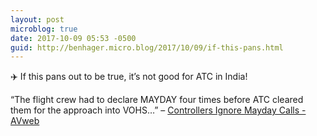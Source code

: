 ```yaml
---
layout: post
microblog: true
date: 2017-10-09 05:53 -0500
guid: http://benhager.micro.blog/2017/10/09/if-this-pans.html
---
```

✈️ If this pans out to be true, it’s not good for ATC in India!

“The flight crew had to declare MAYDAY four times before ATC cleared them for the approach into VOHS…” – [Controllers Ignore Mayday Calls - AVweb](https://www.avweb.com/avwebflash/news/Controllers-Ignore-Mayday-Calls-229727-1.html)
